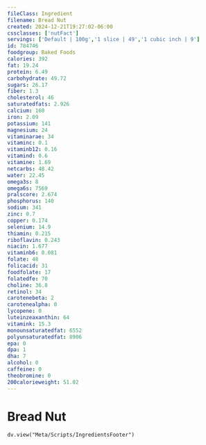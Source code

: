 ```yaml
---
fileClass: Ingredient
filename: Bread Nut
created: 2024-12-21T19:27:02-06:00
cssclasses: ['nutFact']
servings: ['Default | 100g','1 slice | 49','1 cubic inch | 9']
id: 784746
foodgroup: Baked Foods
calories: 392
fat: 19.24
protein: 6.49
carbohydrate: 49.72
sugars: 26.17
fiber: 1.3
cholesterol: 46
saturatedfats: 2.926
calcium: 160
iron: 2.09
potassium: 141
magnesium: 24
vitaminarae: 34
vitaminc: 0.1
vitaminb12: 0.16
vitamind: 0.6
vitamine: 1.69
netcarbs: 48.42
water: 22.45
omega3s: 8
omega6s: 7569
pralscore: 2.674
phosphorus: 140
sodium: 341
zinc: 0.7
copper: 0.174
selenium: 14.9
thiamin: 0.215
riboflavin: 0.243
niacin: 1.677
vitaminb6: 0.081
folate: 48
folicacid: 31
foodfolate: 17
folatedfe: 70
choline: 36.8
retinol: 34
carotenebeta: 2
carotenealpha: 0
lycopene: 0
luteinzeaxanthin: 64
vitamink: 15.3
monounsaturatedfat: 6552
polyunsaturatedfat: 8906
epa: 0
dpa: 1
dha: 7
alcohol: 0
caffeine: 0
theobromine: 0
200calorieweight: 51.02
---
```


# Bread Nut

```dataviewjs
dv.view("Meta/Scripts/IngredientsFooter")
```